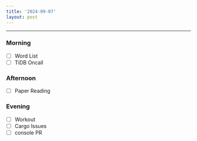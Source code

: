 ```yaml
---
title: '2024-09-07'
layout: post
---
```


---

### Morning

- [ ] Word List
- [ ] TiDB Oncall

### Afternoon

- [ ] Paper Reading

### Evening

- [ ] Workout
- [ ] Cargo Issues
- [ ] console PR
